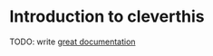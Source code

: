 # Introduction to cleverthis

TODO: write [great documentation](http://jacobian.org/writing/what-to-write/)
